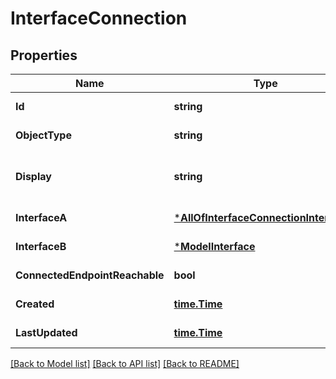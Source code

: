 # InterfaceConnection

## Properties
Name | Type | Description | Notes
------------ | ------------- | ------------- | -------------
**Id** | **string** |  | [default to null]
**ObjectType** | **string** |  | [default to null]
**Display** | **string** | Human friendly display value | [default to null]
**InterfaceA** | [***AllOfInterfaceConnectionInterfaceA**](AllOfInterfaceConnectionInterfaceA.md) |  | [default to null]
**InterfaceB** | [***ModelInterface**](Interface.md) |  | [default to null]
**ConnectedEndpointReachable** | **bool** |  | [default to null]
**Created** | [**time.Time**](time.Time.md) |  | [default to null]
**LastUpdated** | [**time.Time**](time.Time.md) |  | [default to null]

[[Back to Model list]](../README.md#documentation-for-models) [[Back to API list]](../README.md#documentation-for-api-endpoints) [[Back to README]](../README.md)

